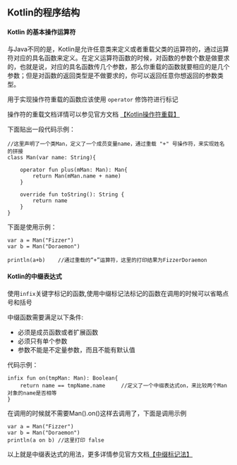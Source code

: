 ## Kotlin的程序结构

#### Kotlin 的基本操作运算符

与Java不同的是，Kotlin是允许任意类来定义或者重载父类的运算符的，通过运算符对应的具名函数来定义。在定义运算符函数的时候，对函数的参数个数是做要求的，也就是说，对应的具名函数传几个参数，那么你重载的函数就要相应的是几个参数；但是对函数的返回类型是不做要求的，你可以返回任意你想返回的参数类型。

用于实现操作符重载的函数应该使用 `operator` 修饰符进行标记

操作符的重载文档详情可以参见官方文档 [【Kotlin操作符重载】](http://www.liying-cn.net/kotlin/docs/reference/operator-overloading.html)

下面贴出一段代码示例：

	//这里声明了一个类Man，定义了一个成员变量name，通过重载 "+" 号操作符，来实现姓名的拼接
	class Man(var name: String){

	    operator fun plus(mMan: Man): Man{
	        return Man(mMan.name + name)
	    }
	
	    override fun toString(): String {
	        return name
	    }
	}

下面是使用示例：

	var a = Man("Fizzer")
	var b = Man("Doraemon")
	
	println(a+b) 	//通过重载的“+”运算符，这里的打印结果为FizzerDoraemon
	
	
#### Kotlin的中缀表达式

使用`infix`关键字标记的函数,使用中缀标记法标记的函数在调用的时候可以省略点号和括号

中缀函数需要满足以下条件:

* 必须是成员函数或者扩展函数
* 必须只有单个参数
* 参数不能是不定量参数，而且不能有默认值

代码示例：

	infix fun on(tmpMan: Man): Boolean{
		return name == tmpName.name		//定义了一个中缀表达式on，来比较两个Man对象的name是否相等
	}

在调用的时候就不需要Man().on()这样去调用了，下面是调用示例

	var a = Man("Fizzer")
	var b = Man("Doraemon")
	println(a on b)	//这里打印 false
	
以上就是中缀表达式的用法，更多详情参见官方文档[【中缀标记法】](http://www.liying-cn.net/kotlin/docs/reference/functions.html#infix-notation)

